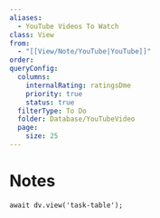 ```yaml
---
aliases:
  - YouTube Videos To Watch
class: View
from:
  - "[[View/Note/YouTube|YouTube]]"
order: 
queryConfig:
  columns:
    internalRating: ratingsDme
    priority: true
    status: true
  filterType: To Do
  folder: Database/YouTubeVideo
  page:
    size: 25
---
```

# Notes

```dataviewjs
await dv.view('task-table');
```
